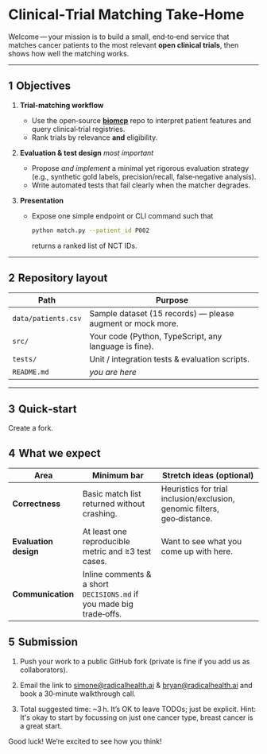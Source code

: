 #  Clinical‑Trial Matching Take‑Home

Welcome — your mission is to build a small, end‑to‑end service that matches cancer patients to the most relevant **open clinical trials**, then shows how well the matching works.

---

## 1  Objectives

1. **Trial‑matching workflow**  
   - Use the open‑source **[biomcp](https://github.com/genomoncology/biomcp)** repo to interpret patient features and query clinical‑trial registries.  
   - Rank trials by relevance **and** eligibility.

2. **Evaluation & test design** *most important*  
   - Propose *and implement* a minimal yet rigorous evaluation strategy (e.g., synthetic gold labels, precision/recall, false‑negative analysis).  
   - Write automated tests that fail clearly when the matcher degrades.

3. **Presentation**  
   - Expose one simple endpoint or CLI command such that  
     ```bash
     python match.py --patient_id P002
     ```  
     returns a ranked list of NCT IDs.

---

## 2  Repository layout

| Path | Purpose |
|------|---------|
| `data/patients.csv` | Sample dataset (15 records) — please augment or mock more. |
| `src/` | Your code (Python, TypeScript, any language is fine). |
| `tests/` | Unit / integration tests & evaluation scripts. |
| `README.md` | _you are here_ |

---

## 3  Quick‑start

Create a fork.

## 4  What we expect

| Area                  | Minimum bar                                                          | Stretch ideas (optional)                                                 |
| --------------------- | -------------------------------------------------------------------- | ------------------------------------------------------------------------ |
| **Correctness**       | Basic match list returned without crashing.                          | Heuristics for trial inclusion/exclusion, genomic filters, geo‑distance. |
| **Evaluation design** | At least one reproducible metric and ≥3 test cases.                  | Want to see what you come up with here.          |                 |
| **Communication**     | Inline comments & a short `DECISIONS.md` if you made big trade‑offs. |                         |

## 5  Submission
1. Push your work to a public GitHub fork (private is fine if you add us as collaborators).

2. Email the link to simone@radicalhealth.ai & bryan@radicalhealth.ai and book a 30‑minute walkthrough call.

3. Total suggested time: ~3 h. It’s OK to leave TODOs; just be explicit. 
Hint: It's okay to start by focussing on just one cancer type, breast cancer is a great start.

Good luck! We’re excited to see how you think!

